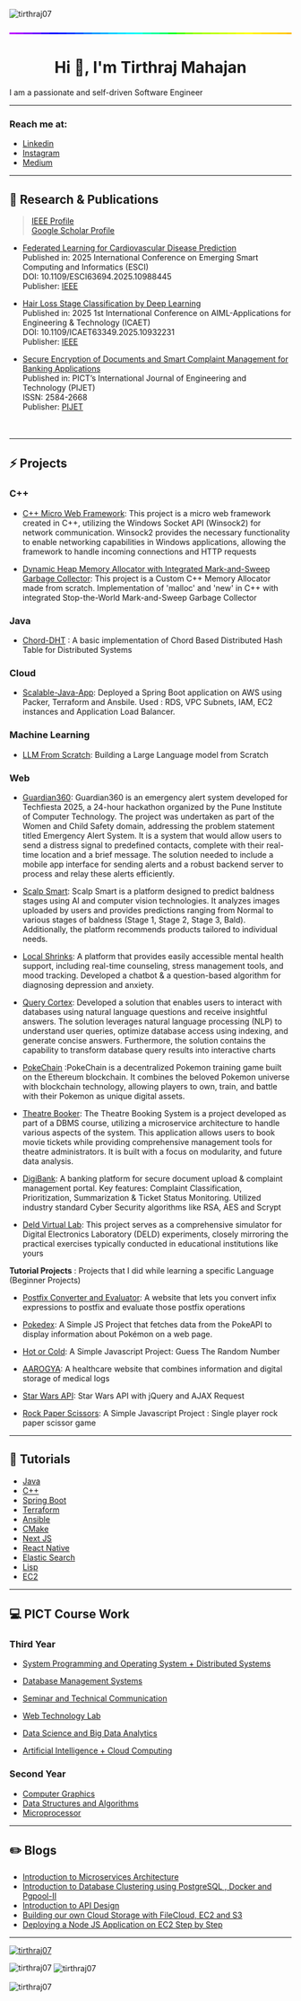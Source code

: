 <p align="left"> <img src="https://komarev.com/ghpvc/?username=tirthraj07&label=Profile%20views&color=0e75b6&style=flat" alt="tirthraj07" /> </p>

<img style="width:100%;height:3px;" src="https://github.com/NuroDev/NuroDev/blob/6f0d0a8cff5c44aea2d4f24d949f692ee54002de/bar.gif" />

<h1 align="center">Hi 👋, I'm Tirthraj Mahajan</h1>

I am a passionate and self-driven Software Engineer

<!-- > [Portfolio](https://tirthraj07.onrender.com/) -->

---

### Reach me at:
- <a href="https://www.linkedin.com/in/tirthraj-mahajan/">Linkedin</a>
- <a href="https://www.instagram.com/tirthraj07/">Instagram</a>
- <a href="https://medium.com/@tirthraj2004">Medium</a>
---
## 📃 Research & Publications 

> [IEEE Profile](https://ieeexplore.ieee.org/author/349071929753258)  
> [Google Scholar Profile](https://scholar.google.com/citations?user=DnhIOrIAAAAJ)

  
- [Federated Learning for Cardiovascular Disease Prediction](https://ieeexplore.ieee.org/document/10988445)  
Published in: 2025 International Conference on Emerging Smart Computing and Informatics (ESCI)  
DOI: 10.1109/ESCI63694.2025.10988445  
Publisher: [IEEE](https://www.ieee.org/)  
  
- [Hair Loss Stage Classification by Deep Learning](https://ieeexplore.ieee.org/document/10932231)  
Published in: 2025 1st International Conference on AIML-Applications for Engineering & Technology (ICAET)  
DOI: 10.1109/ICAET63349.2025.10932231  
Publisher: [IEEE](https://www.ieee.org/)  
  
- [Secure Encryption of Documents and Smart Complaint Management for Banking Applications](https://pijet.org/papers/volume-1%20issue-2/Final%20Revised%20Paper_Pijet-12.pdf)  
Published in: PICT’s International Journal of Engineering and Technology (PIJET)  
ISSN: 2584-2668  
Publisher: [PIJET](https://www.pijet.org)  
<br><br>

---
## ⚡️ Projects

### C++

- [C++ Micro Web Framework](https://github.com/tirthraj07/CPP-Web-Server): This project is a micro web framework created in C++, utilizing the Windows Socket API (Winsock2) for network communication. Winsock2 provides the necessary functionality to enable networking capabilities in Windows applications, allowing the framework to handle incoming connections and HTTP requests 

- [Dynamic Heap Memory Allocator with Integrated Mark-and-Sweep Garbage Collector](https://github.com/tirthraj07/Memory-Allocator): This project is a Custom C++ Memory Allocator made from scratch. Implementation of 'malloc' and 'new' in C++ with integrated Stop-the-World Mark-and-Sweep Garbage Collector

### Java  

- [Chord-DHT](https://github.com/tirthraj07/Chord-DHT) : A basic implementation of Chord Based Distributed Hash Table for Distributed Systems
  
### Cloud 

- [Scalable-Java-App](https://github.com/tirthraj07/Scalable-Java-App): Deployed a Spring Boot application on AWS using Packer, Terraform and Ansbile. Used : RDS, VPC Subnets, IAM, EC2 instances and Application Load Balancer.
  
### Machine Learning 

- [LLM From Scratch](https://github.com/tirthraj07/LLMs-Tutorial): Building a Large Language model from Scratch

### Web

- [Guardian360](https://github.com/tirthraj07/Guardian360): Guardian360 is an emergency alert system developed for Techfiesta 2025, a 24-hour hackathon organized by the Pune Institute of Computer Technology. The project was undertaken as part of the Women and Child Safety domain, addressing the problem statement titled Emergency Alert System. It is a system that would allow users to send a distress signal to predefined contacts, complete with their real-time location and a brief message. The solution needed to include a mobile app interface for sending alerts and a robust backend server to process and relay these alerts efficiently.

- [Scalp Smart](https://github.com/tirthraj07/ScalpSmart): Scalp Smart is a platform designed to predict baldness stages using AI and computer vision technologies. It analyzes images uploaded by users and provides predictions ranging from Normal to various stages of baldness (Stage 1, Stage 2, Stage 3, Bald). Additionally, the platform recommends products tailored to individual needs.
 
- [Local Shrinks](https://github.com/tirthraj07/Local-Shrinks): A platform that provides easily accessible mental health support, including real-time counseling, stress management tools, and mood tracking. Developed a chatbot & a question-based algorithm for diagnosing depression and anxiety. 

- [Query Cortex](https://github.com/tirthraj07/Query-Cortex): Developed a solution that enables users to interact with databases using natural language questions and receive insightful answers. The solution leverages natural language processing (NLP) to understand user queries, optimize database access using indexing, and generate concise answers. Furthermore, the solution contains the capability to transform database query results into interactive charts 

- [PokeChain](https://github.com/tirthraj07/PokeChain-Web3-Hackathon) :PokeChain is a decentralized Pokemon training game built on the Ethereum blockchain. It combines the beloved Pokemon universe with blockchain technology, allowing players to own, train, and battle with their Pokemon as unique digital assets.
  
- [Theatre Booker](https://github.com/tirthraj07/DBMS-Project): The Theatre Booking System is a project developed as part of a DBMS course, utilizing a microservice architecture to handle various aspects of the system. This application allows users to book movie tickets while providing comprehensive management tools for theatre administrators. It is built with a focus on modularity, and future data analysis.

- [DigiBank](https://github.com/tirthraj07/Bank-App): A banking platform for secure document upload & complaint management portal. Key features: Complaint Classification, Prioritization, Summarization & Ticket Status Monitoring. Utilized industry standard Cyber Security algorithms like RSA, AES and Scrypt

- [Deld Virtual Lab](https://github.com/tirthraj07/DeldVirtualLab): This project serves as a comprehensive simulator for Digital Electronics Laboratory (DELD) experiments, closely mirroring the practical exercises typically conducted in educational institutions like yours


__Tutorial Projects__ : Projects that I did while learning a specific Language (Beginner Projects)

- [Postfix Converter and Evaluator](https://github.com/tirthraj07/PostfixConverterAndEvaluator): A website that lets you convert infix expressions to postfix and evaluate those postfix operations

- [Pokedex](https://github.com/tirthraj07/Pokedex): A Simple JS Project that fetches data from the PokeAPI to display information about Pokémon on a web page.

- [Hot or Cold](https://github.com/tirthraj07/NumberGuessingGame): A Simple Javascript Project: Guess The Random Number 

- [AAROGYA](https://github.com/tirthraj07/AAROGYA): A healthcare website that combines information and digital storage of medical logs

- [Star Wars API](https://github.com/tirthraj07/StarWarsAPI): Star Wars API with jQuery and AJAX Request 

- [Rock Paper Scissors](https://github.com/tirthraj07/RockPaperScissors): A Simple Javascript Project : Single player rock paper scissor game

---

## 📖 Tutorials

- [Java](https://github.com/tirthraj07/Java-Tutorial)  
- [C++](https://github.com/tirthraj07/CPP)
- [Spring Boot](https://github.com/tirthraj07/Spring-Boot/tree/main)  
- [Terraform](https://github.com/tirthraj07/Terraform)  
- [Ansible](https://github.com/tirthraj07/Ansible)  
- [CMake](https://github.com/tirthraj07/CMake-Tutorial/tree/main)
- [Next JS](https://github.com/tirthraj07/Next-js-Tutorial)
- [React Native](https://github.com/tirthraj07/React-Native)
- [Elastic Search](https://github.com/tirthraj07/Elasticsearch)
- [Lisp](https://github.com/tirthraj07/Lisp-Tutorial)
- [EC2](https://github.com/tirthraj07/deploy-nodejs-on-ec2)

---

## 💻 PICT Course Work

### Third Year

- [System Programming and Operating System + Distributed Systems](https://github.com/tirthraj07/Operating-System)
- [Database Management Systems](https://github.com/tirthraj07/DBMS-Lab)
- [Seminar and Technical Communication](https://github.com/tirthraj07/STC)

- [Web Technology Lab](https://github.com/tirthraj07/Web-Tech-Lab)
- [Data Science and Big Data Analytics](https://github.com/tirthraj07/DSBDA-LAB)
- [Artificial Intelligence + Cloud Computing](https://github.com/tirthraj07/AI-CC-Lab)

### Second Year

- [Computer Graphics](https://github.com/tirthraj07/Computer-Graphics)
- [Data Structures and Algorithms](https://github.com/tirthraj07/DSAL-Assignments)
- [Microprocessor](https://github.com/tirthraj07/MPL-Assignments)

---

## ✏️ Blogs

- [Introduction to Microservices Architecture](https://medium.com/@tirthraj2004/introduction-to-microservices-architecture-b8a0dd7dbbc3)
- [Introduction to Database Clustering using PostgreSQL , Docker and Pgpool-II](https://medium.com/@tirthraj2004/introduction-to-database-clustering-using-postgresql-docker-and-pgpool-ii-ac2a7bf96a5f)
- [Introduction to API Design](https://medium.com/@tirthraj2004/introduction-to-api-design-fe7c0c3ef1e2)
- [Building our own Cloud Storage with FileCloud, EC2 and S3](https://medium.com/@tirthraj2004/building-our-own-cloud-storage-with-filecloud-ec2-and-s3-e5756768da05)
- [Deploying a Node JS Application on EC2 Step by Step](https://medium.com/@tirthraj2004/deploying-a-node-js-application-on-ec2-step-by-step-62e09fb9b88f)

---
<p align="left"> <a href="https://github.com/ryo-ma/github-profile-trophy"><img src="https://github-profile-trophy.vercel.app/?username=tirthraj07" alt="tirthraj07" /></a> </p>


<p><img align="left" src="https://github-readme-stats.vercel.app/api/top-langs?username=tirthraj07&show_icons=true&locale=en&layout=compact" alt="tirthraj07" /></p>

<p>&nbsp;<img align="center" src="https://github-readme-stats.vercel.app/api?username=tirthraj07&show_icons=true&locale=en" alt="tirthraj07" /></p>

<p><img align="center" src="https://github-readme-streak-stats.herokuapp.com/?user=tirthraj07&" alt="tirthraj07" /></p>
